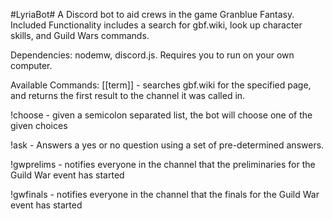 #LyriaBot#
A Discord bot to aid crews in the game Granblue Fantasy. Included Functionality
includes a search for gbf.wiki, look up character skills, and Guild Wars commands.

Dependencies: nodemw, discord.js.
Requires you to run on your own computer.

Available Commands:
[[term]] - searches gbf.wiki for the specified page, and returns the first result to the channel it was called in.

!choose - given a semicolon separated list, the bot will choose one of the given choices

!ask - Answers a yes or no question using a set of pre-determined answers.

!gwprelims - notifies everyone in the channel that the preliminaries for the Guild War event has started

!gwfinals - notifies everyone in the channel that the finals for the Guild War event has started
